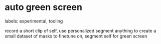 # auto green screen

labels: experimental, tooling

record a short clip of self, use personalized segment anything to create a small dataset of masks to finetune on, segment self for green screen

